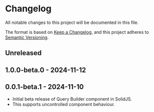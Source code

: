 # Changelog
All notable changes to this project will be documented in this file.

The format is based on [Keep a Changelog](https://keepachangelog.com/en/1.0.0/),
and this project adheres to [Semantic Versioning](https://semver.org/spec/v2.0.0.html).

## Unreleased

## 1.0.0-beta.0 - 2024-11-12

## 0.0.1-beta.1 - 2024-11-10
- Initial beta release of Query Builder component in SolidJS.
- This supports uncontrolled component behaviour.

